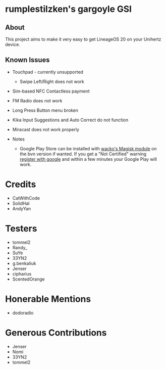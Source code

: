 # rumplestilzken's gargoyle GSI

## About
This project aims to make it very easy to get LineageOS 20 on your Unihertz device.

## Known Issues

* Touchpad - currently unsupported
  * Swipe Left/Right does not work
* Sim-based NFC Contactless payment
* FM Radio does not work
* Long Press Button menu broken
* Kika Input Suggestions and Auto Correct do not function
* Miracast does not work properly

* Notes
  * Google Play Store can be installed with [wacko's Magisk module](https://github.com/wacko1805/MagiskGapps) on the bvn version if wanted. If you get a "Not Certified" warning [register with google](https://www.google.com/android/uncertified/) and within a few minutes your Google Play will work.
  
# Credits

* CatWithCode
* SolidHal
* AndyYan

# Testers

* tommel2
* Randy_
* SuYe
* 33YN2
* g.benkaliuk
* Jenser
* cipharius
* ScentedOrange

# Honerable Mentions

* dodoradio

# Generous Contributions

* Jenser
* Nomi
* 33YN2
* tommel2
  
